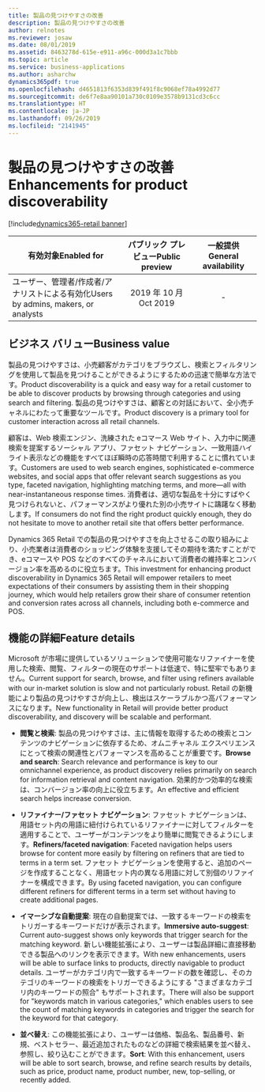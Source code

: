 ```yaml
---
title: 製品の見つけやすさの改善
description: 製品の見つけやすさの改善
author: relnotes
ms.reviewer: josaw
ms.date: 08/01/2019
ms.assetid: 8463278d-615e-e911-a96c-000d3a1c7bbb
ms.topic: article
ms.service: business-applications
ms.author: asharchw
dynamics365pdf: true
ms.openlocfilehash: d4651813f6353d839f491f8c9068ef78a4992d77
ms.sourcegitcommit: de6f7e8aa90101a730c0109e3578b9131cd3c6cc
ms.translationtype: HT
ms.contentlocale: ja-JP
ms.lasthandoff: 09/26/2019
ms.locfileid: "2141945"
---
```

# <a name="enhancements-for-product-discoverability"></a><span data-ttu-id="f162e-103">製品の見つけやすさの改善</span><span class="sxs-lookup"><span data-stu-id="f162e-103">Enhancements for product discoverability</span></span>
[!include[dynamics365-retail banner](../includes/dynamics365-retail.md)]

| <span data-ttu-id="f162e-104">有効対象</span><span class="sxs-lookup"><span data-stu-id="f162e-104">Enabled for</span></span>    |  <span data-ttu-id="f162e-105">パブリック プレビュー</span><span class="sxs-lookup"><span data-stu-id="f162e-105">Public preview</span></span> | <span data-ttu-id="f162e-106">一般提供</span><span class="sxs-lookup"><span data-stu-id="f162e-106">General availability</span></span> | 
| ---------- | :----------: |:----------: |
|<span data-ttu-id="f162e-107">ユーザー、管理者/作成者/アナリストによる有効化</span><span class="sxs-lookup"><span data-stu-id="f162e-107">Users by admins, makers, or analysts</span></span>|<span data-ttu-id="f162e-108">2019 年 10 月</span><span class="sxs-lookup"><span data-stu-id="f162e-108">Oct 2019</span></span>| -|


## <a name="business-value"></a><span data-ttu-id="f162e-109">ビジネス バリュー</span><span class="sxs-lookup"><span data-stu-id="f162e-109">Business value</span></span>
<!-- bv start -->
<span data-ttu-id="f162e-110">製品の見つけやすさは、小売顧客がカテゴリをブラウズし、検索とフィルタリングを使用して製品を見つけることができるようにするための迅速で簡単な方法です。</span><span class="sxs-lookup"><span data-stu-id="f162e-110">Product discoverability is a quick and easy way for a retail customer to be able to discover products by browsing through categories and using search and filtering.</span></span> <span data-ttu-id="f162e-111">製品の見つけやすさは、顧客との対話において、全小売チャネルにわたって重要なツールです。</span><span class="sxs-lookup"><span data-stu-id="f162e-111">Product discovery is a primary tool for customer interaction across all retail channels.</span></span> 

<span data-ttu-id="f162e-112">顧客は、Web 検索エンジン、洗練された eコマース Web サイト、入力中に関連検索を提案するソーシャル アプリ、ファセット ナビゲーション、一致用語ハイライト表示などの機能をすべてほぼ瞬時の応答時間で利用することに慣れています。</span><span class="sxs-lookup"><span data-stu-id="f162e-112">Customers are used to web search engines, sophisticated e-commerce websites, and social apps that offer relevant search suggestions as you type, faceted navigation, highlighting matching terms, and more—all with near-instantaneous response times.</span></span> <span data-ttu-id="f162e-113">消費者は、適切な製品を十分にすばやく見つけられないと、パフォーマンスがより優れた別の小売サイトに躊躇なく移動します。</span><span class="sxs-lookup"><span data-stu-id="f162e-113">If consumers do not find the right product quickly enough, they do not hesitate to move to another retail site that offers better performance.</span></span> 

<span data-ttu-id="f162e-114">Dynamics 365 Retail での製品の見つけやすさを向上させるこの取り組みにより、小売業者は消費者のショッピング体験を支援してその期待を満たすことができ、eコマースや POS などのすべてのチャネルにおいて消費者の維持率とコンバージョン率を高めるのに役立ちます。</span><span class="sxs-lookup"><span data-stu-id="f162e-114">This investment for enhancing product discoverability in Dynamics 365 Retail will empower retailers to meet expectations of their consumers by assisting them in their shopping journey, which would help retailers grow their share of consumer retention and conversion rates across all channels, including both e-commerce and POS.</span></span>
<!-- bv end -->



## <a name="feature-details"></a><span data-ttu-id="f162e-115">機能の詳細</span><span class="sxs-lookup"><span data-stu-id="f162e-115">Feature details</span></span>
<!--feature detail start -->
<span data-ttu-id="f162e-116">Microsoft が市場に提供しているソリューションで使用可能なリファイナーを使用した検索、閲覧、フィルターの現在のサポートは低速で、特に堅牢でもありません。</span><span class="sxs-lookup"><span data-stu-id="f162e-116">Current support for search, browse, and filter using refiners available with our in-market solution is slow and not particularly robust.</span></span> <span data-ttu-id="f162e-117">Retail の新機能により製品の見つけやすさが向上し、検出はスケーラブルかつ高パフォーマンスになります。</span><span class="sxs-lookup"><span data-stu-id="f162e-117">New functionality in Retail will provide better product discoverability, and discovery will be scalable and performant.</span></span>

-  <span data-ttu-id="f162e-118">**閲覧と検索**: 製品の見つけやすさは、主に情報を取得するための検索とコンテンツのナビゲーションに依存するため、オムニチャネル エクスペリエンスにとって検索の関連性とパフォーマンスを高めることが重要です。</span><span class="sxs-lookup"><span data-stu-id="f162e-118">**Browse and search**: Search relevance and performance is key to our omnichannel experience, as product discovery relies primarily on search for information retrieval and content navigation.</span></span> <span data-ttu-id="f162e-119">効果的かつ効率的な検索は、コンバージョン率の向上に役立ちます。</span><span class="sxs-lookup"><span data-stu-id="f162e-119">An effective and efficient search helps increase conversion.</span></span> 

-  <span data-ttu-id="f162e-120">**リファイナー/ファセット ナビゲーション**: ファセット ナビゲーションは、用語セット内の用語に紐付けられているリファイナーに対してフィルターを適用することで、ユーザーがコンテンツをより簡単に閲覧できるようにします。</span><span class="sxs-lookup"><span data-stu-id="f162e-120">**Refiners/faceted navigation**: Faceted navigation helps users browse for content more easily by filtering on refiners that are tied to terms in a term set.</span></span> <span data-ttu-id="f162e-121">ファセット ナビゲーションを使用すると、追加のページを作成することなく、用語セット内の異なる用語に対して別個のリファイナーを構成できます。</span><span class="sxs-lookup"><span data-stu-id="f162e-121">By using faceted navigation, you can configure different refiners for different terms in a term set without having to create additional pages.</span></span>

- <span data-ttu-id="f162e-122">**イマーシブな自動提案**: 現在の自動提案では、一致するキーワードの検索をトリガーするキーワードだけが表示されます。</span><span class="sxs-lookup"><span data-stu-id="f162e-122">**Immersive auto-suggest**: Current auto-suggest shows only keywords that trigger search for the matching keyword.</span></span> <span data-ttu-id="f162e-123">新しい機能拡張により、ユーザーは製品詳細に直接移動できる製品へのリンクを表示できます。</span><span class="sxs-lookup"><span data-stu-id="f162e-123">With new enhancements, users will be able to surface links to products, directly navigable to product details.</span></span> <span data-ttu-id="f162e-124">ユーザーがカテゴリ内で一致するキーワードの数を確認し、そのカテゴリのキーワードの検索をトリガーできるようにする "さまざまなカテゴリ内のキーワードの照合" もサポートされます。</span><span class="sxs-lookup"><span data-stu-id="f162e-124">There will also be support for "keywords match in various categories," which enables users to see the count of matching keywords in categories and trigger the search for the keyword for that category.</span></span> 

- <span data-ttu-id="f162e-125">**並べ替え**: この機能拡張により、ユーザーは価格、製品名、製品番号、新規、ベストセラー、最近追加されたものなどの詳細で検索結果を並べ替え、参照し、絞り込むことができます。</span><span class="sxs-lookup"><span data-stu-id="f162e-125">**Sort**: With this enhancement, users will be able to sort search, browse, and refine search results by details, such as price, product name, product number, new, top-selling, or recently added.</span></span>
<!--feature detail end -->











